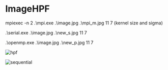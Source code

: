 # ImageHPF
mpiexec -n 2 .\mpi.exe .\image.jpg .\mpi_m.jpg 11 7 (kernel size and sigma)

.\serial.exe .\image.jpg .\new_s.jpg 11 7

.\openmp.exe .\image.jpg .\new_p.jpg 11 7

![hpf](https://github.com/PerfectionistAF/ImageHPF/assets/77901496/4440140c-6e4b-4d37-aad3-28abcf2d1980)


![sequential](https://github.com/PerfectionistAF/ImageHPF/assets/77901496/fcdb013b-fb5d-4ecc-a43b-5dce75997ccd)







